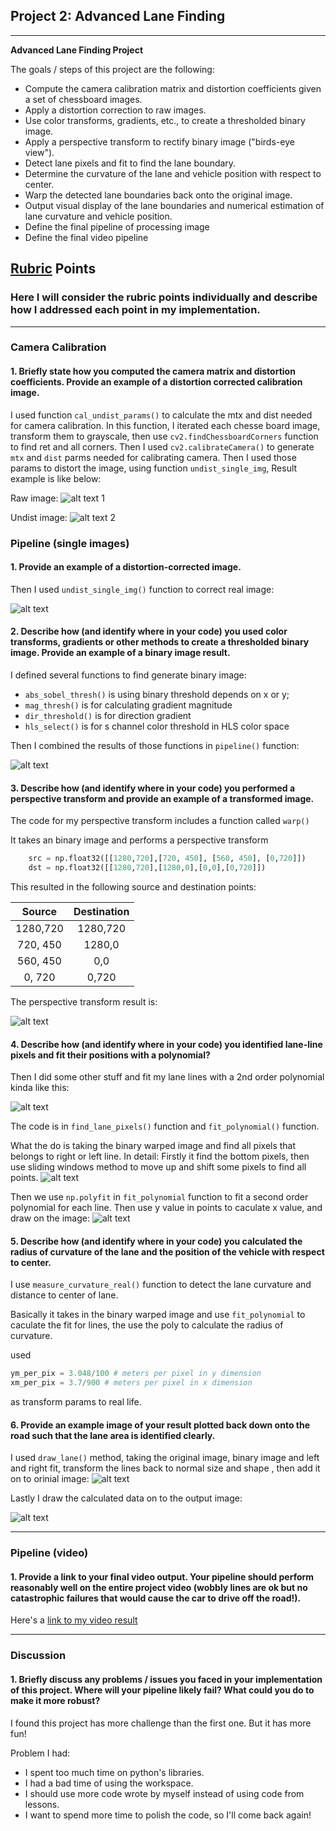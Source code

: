 ## Project 2: Advanced Lane Finding

---

**Advanced Lane Finding Project**

The goals / steps of this project are the following:

* Compute the camera calibration matrix and distortion coefficients given a set of chessboard images.
* Apply a distortion correction to raw images.
* Use color transforms, gradients, etc., to create a thresholded binary image.
* Apply a perspective transform to rectify binary image ("birds-eye view").
* Detect lane pixels and fit to find the lane boundary.
* Determine the curvature of the lane and vehicle position with respect to center.
* Warp the detected lane boundaries back onto the original image.
* Output visual display of the lane boundaries and numerical estimation of lane curvature and vehicle position.
* Define the final pipeline of processing image
* Define the final video pipeline

[//]: # (Image References)

[image01]: ./camera_cal/calibration1.jpg "Undistorted Chess Board"
[image02]: ./output_images/calibration1.jpg "Undistorted Chess Board"
[image1]: ./output_images/undist_image.jpg "Undistorted"
[image2]: ./output_images/combined_binary.jpg "Combined Binary"
[image3]: ./output_images/binary_warped.jpg "Binary Warped Image"
[image4]: ./output_images/fit_poly_img.jpg "fit poly img"
[image5]: ./examples/color_fit_lines.jpg "Fit Visual"
[image6]: ./output_images/poly_line.jpg "Poly lines"
[image7]: ./output_images/line_on_image.jpg "line_on_image"
[image8]: ./output_images/data_on_image.jpg "data_on_image"
[video1]: ./output_project_video.mp4 "Video"

## [Rubric](https://review.udacity.com/#!/rubrics/571/view) Points

### Here I will consider the rubric points individually and describe how I addressed each point in my implementation.  

---

### Camera Calibration

#### 1. Briefly state how you computed the camera matrix and distortion coefficients. Provide an example of a distortion corrected calibration image.

I used function `cal_undist_params()` to calculate the mtx and dist needed for camera calibration. 
In this function, I iterated each chesse board image, transform them to grayscale, then use `cv2.findChessboardCorners` function to find ret and all corners. 
Then I used `cv2.calibrateCamera()` to generate `mtx` and `dist` parms needed for calibrating camera. 
Then I used those params to distort the image, using function `undist_single_img`, Result example is like below:

Raw image:
![alt text 1][image01]  

Undist image:
![alt text 2][image02]

### Pipeline (single images)

#### 1. Provide an example of a distortion-corrected image.

Then I used `undist_single_img()` function to correct real image:

![alt text][image1]

#### 2. Describe how (and identify where in your code) you used color transforms, gradients or other methods to create a thresholded binary image.  Provide an example of a binary image result.

I defined several functions to find generate binary image:
* `abs_sobel_thresh()` is using binary threshold depends on x or y;
* `mag_thresh()` is for calculating gradient magnitude
* `dir_threshold()` is for direction gradient
* `hls_select()` is for s channel color threshold in HLS color space

Then I combined the results of those functions in `pipeline()` function:

![alt text][image2]

#### 3. Describe how (and identify where in your code) you performed a perspective transform and provide an example of a transformed image.

The code for my perspective transform includes a function called `warp()`

It takes an binary image and performs a perspective transform

```python
    src = np.float32([[1280,720],[720, 450], [560, 450], [0,720]])
    dst = np.float32([[1280,720],[1280,0],[0,0],[0,720]])
```

This resulted in the following source and destination points:

| Source        | Destination   | 
|:-------------:|:-------------:| 
| 1280,720      | 1280,720        | 
| 720, 450      | 1280,0      |
| 560, 450      | 0,0      |
| 0, 720        | 0,720        |

The perspective transform result is:

![alt text][image3]

#### 4. Describe how (and identify where in your code) you identified lane-line pixels and fit their positions with a polynomial?

Then I did some other stuff and fit my lane lines with a 2nd order polynomial kinda like this:

![alt text][image5]

The code is in `find_lane_pixels()` function and `fit_polynomial()` function. 

What the do is taking the binary warped image and find all pixels that belongs to right or left line. In detail:
Firstly it find the bottom pixels, then use sliding windows method to move up and shift some pixels to find all points.
![alt text][image4]

Then we use `np.polyfit` in `fit_polynomial` function to fit a second order polynomial for each line. Then use y value in points to caculate x value, and draw on the image: 
![alt text][image6]

 

#### 5. Describe how (and identify where in your code) you calculated the radius of curvature of the lane and the position of the vehicle with respect to center.

I use `measure_curvature_real()` function to detect the lane curvature and distance to center of lane.

Basically it takes in the binary warped image and use `fit_polynomial` to caculate the fit for lines, the use the poly to calculate the radius of curvature.

used 
```python
ym_per_pix = 3.048/100 # meters per pixel in y dimension
xm_per_pix = 3.7/900 # meters per pixel in x dimension
```
as transform params to real life.

#### 6. Provide an example image of your result plotted back down onto the road such that the lane area is identified clearly.

I used `draw_lane()` method, taking the original image, binary image and left and right fit, transform the lines back to normal size and shape , then add it on to orinial image:
![alt text][image7]

Lastly I draw the calculated data on to the output image:
 
![alt text][image8]

---

### Pipeline (video)

#### 1. Provide a link to your final video output.  Your pipeline should perform reasonably well on the entire project video (wobbly lines are ok but no catastrophic failures that would cause the car to drive off the road!).

Here's a [link to my video result](./output_project_video.mp4)

---

### Discussion

#### 1. Briefly discuss any problems / issues you faced in your implementation of this project.  Where will your pipeline likely fail?  What could you do to make it more robust?

I found this project has more challenge than the first one. But it has more fun!

Problem I had:

* I spent too much time on python's libraries.
* I had a bad time of using the workspace.
* I should use more code wrote by myself instead of using code from lessons.
* I want to spend more time to polish the code, so I'll come back again!
